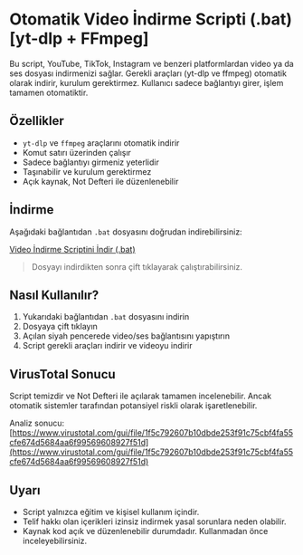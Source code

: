 # Otomatik Video İndirme Scripti (.bat) [yt-dlp + FFmpeg]

Bu script, YouTube, TikTok, Instagram ve benzeri platformlardan video ya da ses dosyası indirmenizi sağlar. Gerekli araçları (yt-dlp ve ffmpeg) otomatik olarak indirir, kurulum gerektirmez. Kullanıcı sadece bağlantıyı girer, işlem tamamen otomatiktir.

## Özellikler

- `yt-dlp` ve `ffmpeg` araçlarını otomatik indirir
- Komut satırı üzerinden çalışır
- Sadece bağlantıyı girmeniz yeterlidir
- Taşınabilir ve kurulum gerektirmez
- Açık kaynak, Not Defteri ile düzenlenebilir

## İndirme

Aşağıdaki bağlantıdan `.bat` dosyasını doğrudan indirebilirsiniz:

[Video İndirme Scriptini İndir (.bat)](blob:https://github.com/f540882f-e751-462d-aff1-4264b5c6d674)

> Dosyayı indirdikten sonra çift tıklayarak çalıştırabilirsiniz.

## Nasıl Kullanılır?

1. Yukarıdaki bağlantıdan `.bat` dosyasını indirin  
2. Dosyaya çift tıklayın  
3. Açılan siyah pencerede video/ses bağlantısını yapıştırın  
4. Script gerekli araçları indirir ve videoyu indirir  

## VirusTotal Sonucu

Script temizdir ve Not Defteri ile açılarak tamamen incelenebilir. Ancak otomatik sistemler tarafından potansiyel riskli olarak işaretlenebilir.

Analiz sonucu:  
[https://www.virustotal.com/gui/file/1f5c792607b10dbde253f91c75cbf4fa55cfe674d5684aa6f99569608927f51d](https://www.virustotal.com/gui/file/1f5c792607b10dbde253f91c75cbf4fa55cfe674d5684aa6f99569608927f51d)

## Uyarı

- Script yalnızca eğitim ve kişisel kullanım içindir.  
- Telif hakkı olan içerikleri izinsiz indirmek yasal sorunlara neden olabilir.  
- Kaynak kod açık ve düzenlenebilir durumdadır. Kullanmadan önce inceleyebilirsiniz.
